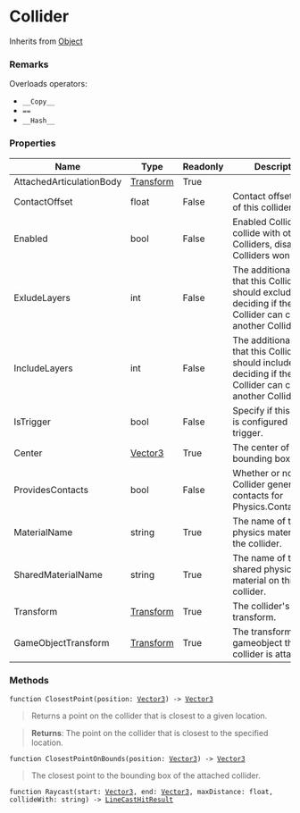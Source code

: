 # Collider
Inherits from [Object](../objects/Object.md)
### Remarks
Overloads operators: 
- `__Copy__`
- `==`
- `__Hash__`
### Properties
|Name|Type|Readonly|Description|
|---|---|---|---|
|AttachedArticulationBody|[Transform](../objects/Transform.md)|True||
|ContactOffset|float|False|Contact offset value of this collider.|
|Enabled|bool|False|Enabled Colliders will collide with other Colliders, disabled Colliders won't.|
|ExludeLayers|int|False|The additional layers that this Collider should exclude when deciding if the Collider can contact another Collider.|
|IncludeLayers|int|False|The additional layers that this Collider should include when deciding if the Collider can contact another Collider.|
|IsTrigger|bool|False|Specify if this collider is configured as a trigger.|
|Center|[Vector3](../objects/Vector3.md)|True|The center of the bounding box.|
|ProvidesContacts|bool|False|Whether or not this Collider generates contacts for Physics.ContactEvent.|
|MaterialName|string|True|The name of the physics material on the collider.|
|SharedMaterialName|string|True|The name of the shared physics material on this collider.|
|Transform|[Transform](../objects/Transform.md)|True|The collider's transform.|
|GameObjectTransform|[Transform](../objects/Transform.md)|True|The transform of the gameobject this collider is attached to.|


### Methods
<pre class="language-typescript"><code class="lang-typescript">function ClosestPoint(position: <a data-footnote-ref href="#user-content-fn-36">Vector3</a>) -> <a data-footnote-ref href="#user-content-fn-36">Vector3</a></code></pre>
> Returns a point on the collider that is closest to a given location.

> **Returns**: The point on the collider that is closest to the specified location.
<pre class="language-typescript"><code class="lang-typescript">function ClosestPointOnBounds(position: <a data-footnote-ref href="#user-content-fn-36">Vector3</a>) -> <a data-footnote-ref href="#user-content-fn-36">Vector3</a></code></pre>
> The closest point to the bounding box of the attached collider.

<pre class="language-typescript"><code class="lang-typescript">function Raycast(start: <a data-footnote-ref href="#user-content-fn-36">Vector3</a>, end: <a data-footnote-ref href="#user-content-fn-36">Vector3</a>, maxDistance: float, collideWith: string) -> <a data-footnote-ref href="#user-content-fn-12">LineCastHitResult</a></code></pre>

[^0]: [Camera](../static/Camera.md)
[^1]: [Character](../objects/Character.md)
[^2]: [Collider](../objects/Collider.md)
[^3]: [Collision](../objects/Collision.md)
[^4]: [Color](../objects/Color.md)
[^5]: [Convert](../static/Convert.md)
[^6]: [Cutscene](../static/Cutscene.md)
[^7]: [Dict](../objects/Dict.md)
[^8]: [Game](../static/Game.md)
[^9]: [Human](../objects/Human.md)
[^10]: [Input](../static/Input.md)
[^11]: [Json](../static/Json.md)
[^12]: [LineCastHitResult](../objects/LineCastHitResult.md)
[^13]: [LineRenderer](../objects/LineRenderer.md)
[^14]: [List](../objects/List.md)
[^15]: [Map](../static/Map.md)
[^16]: [MapObject](../objects/MapObject.md)
[^17]: [MapTargetable](../objects/MapTargetable.md)
[^18]: [Math](../static/Math.md)
[^19]: [Network](../static/Network.md)
[^20]: [NetworkView](../objects/NetworkView.md)
[^21]: [PersistentData](../static/PersistentData.md)
[^22]: [Physics](../static/Physics.md)
[^23]: [Player](../objects/Player.md)
[^24]: [Quaternion](../objects/Quaternion.md)
[^25]: [Random](../objects/Random.md)
[^26]: [Range](../objects/Range.md)
[^27]: [RoomData](../static/RoomData.md)
[^28]: [Set](../objects/Set.md)
[^29]: [Shifter](../objects/Shifter.md)
[^30]: [String](../static/String.md)
[^31]: [Time](../static/Time.md)
[^32]: [Titan](../objects/Titan.md)
[^33]: [Transform](../objects/Transform.md)
[^34]: [UI](../static/UI.md)
[^35]: [Vector2](../objects/Vector2.md)
[^36]: [Vector3](../objects/Vector3.md)
[^37]: [Object](../objects/Object.md)
[^38]: [Component](../objects/Component.md)

